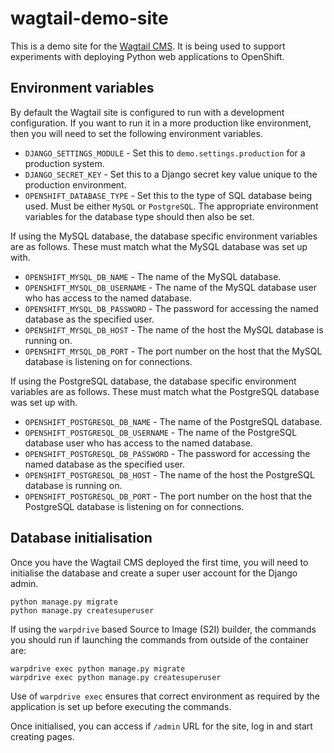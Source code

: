 # wagtail-demo-site

This is a demo site for the [Wagtail CMS](https://wagtail.io). It is being used to support experiments with deploying Python web applications to OpenShift.

## Environment variables

By default the Wagtail site is configured to run with a development configuration. If you want to run it in a more production like environment, then you will need to set the following environment variables.

* ``DJANGO_SETTINGS_MODULE`` - Set this to ``demo.settings.production`` for a production system.
* ``DJANGO_SECRET_KEY`` - Set this to a Django secret key value unique to the production environment.
* ``OPENSHIFT_DATABASE_TYPE`` - Set this to the type of SQL database being used. Must be either ``MySQL`` or ``PostgreSQL``. The appropriate environment variables for the database type should then also be set.

If using the MySQL database, the database specific environment variables are as follows. These must match what the MySQL database was set up with.

* ``OPENSHIFT_MYSQL_DB_NAME`` - The name of the MySQL database.
* ``OPENSHIFT_MYSQL_DB_USERNAME`` - The name of the MySQL database user who has access to the named database.
* ``OPENSHIFT_MYSQL_DB_PASSWORD`` - The password for accessing the named database as the specified user.
* ``OPENSHIFT_MYSQL_DB_HOST`` - The name of the host the MySQL database is running on.
* ``OPENSHIFT_MYSQL_DB_PORT`` - The port number on the host that the MySQL database is listening on for connections.

If using the PostgreSQL database, the database specific environment variables are as follows. These must match what the PostgreSQL database was set up with.

* ``OPENSHIFT_POSTGRESQL_DB_NAME`` - The name of the PostgreSQL database.
* ``OPENSHIFT_POSTGRESQL_DB_USERNAME`` - The name of the PostgreSQL database user who has access to the named database.
* ``OPENSHIFT_POSTGRESQL_DB_PASSWORD`` - The password for accessing the named database as the specified user.
* ``OPENSHIFT_POSTGRESQL_DB_HOST`` - The name of the host the PostgreSQL database is running on.
* ``OPENSHIFT_POSTGRESQL_DB_PORT`` - The port number on the host that the PostgreSQL database is listening on for connections.

## Database initialisation

Once you have the Wagtail CMS deployed the first time, you will need to initialise the database and create a super user account for the Django admin.

```
python manage.py migrate
python manage.py createsuperuser
```

If using the ``warpdrive`` based Source to Image (S2I) builder, the commands you should run if launching the commands from outside of the container are:

```
warpdrive exec python manage.py migrate
warpdrive exec python manage.py createsuperuser
```

Use of ``warpdrive exec`` ensures that correct environment as required by the application is set up before executing the commands.

Once initialised, you can access if ``/admin`` URL for the site, log in and start creating pages.



